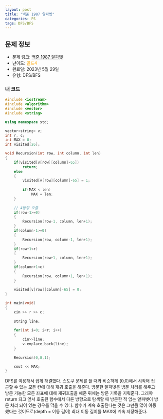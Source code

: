 ```yaml
---
layout: post
title: "백준 1987 알파벳"
categories: PS
tags: DFS/BFS
---
```


## 문제 정보
- 문제 링크: [백준 1987 알파벳](https://www.acmicpc.net/problem/1987)
- 난이도: <span style="color:#FFA500">골드4</span>
- 완료일: 2023년 5월 29일
- 유형: DFS/BFS

### 내 코드

```C++
#include <iostream>
#include <algorithm>
#include <vector>
#include <string>

using namespace std;

vector<string> v;
int r, c;
int MAX = 0;
int visited[26];

void Recursion(int row, int column, int len)
{
	if(visited[v[row][column]-65])
		return;
	else
	{
		visited[v[row][column]-65] = 1;
		
		if(MAX < len)
			MAX = len;
	}
	
	// 4방향 호출
	if(row-1>=0)
	{
		Recursion(row-1, column, len+1);
	}
	if(column-1>=0)
	{
		Recursion(row, column-1, len+1);
	}
	if(row+1<r)
	{
		Recursion(row+1, column, len+1);
	}
	if(column+1<c)
	{
		Recursion(row, column+1, len+1);
	}
	
	visited[v[row][column]-65] = 0;
}

int main(void)
{
	cin >> r >> c;
	
	string line;
	
	for(int i=0; i<r; i++)
	{
		cin>>line;
		v.emplace_back(line);
	}
	
	Recursion(0,0,1);

	cout << MAX;
}
```

DFS를 이용해서 쉽게 해결했다. 스도쿠 문제를 풀 때와 비슷하게 (0,0)에서 시작해 접근할 수 있는 모든 칸에 대해 재귀 호출을 해준다. 방문한 알파벳은 방문 처리를 해주고 방문 가능한 모든 좌표에 대해 재귀호출을 해준 뒤에는 방문 기록을 지워준다. 그래야 return 되고 앞서 호출된 함수에서 다른 방향으로 탐색할 때 방문한 적 없는 알파벳이 방문 처리 되어 있는 경우를 막을 수 있다. 함수가 계속 호출된다는 것은 그만큼 많이 이동했다는 것이므로(depth = 이동 길이) 최대 이동 길이를 MAX에 계속 저장해준다.
